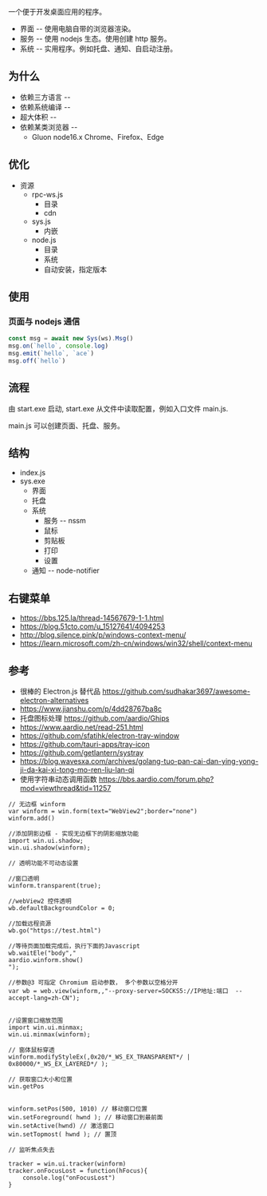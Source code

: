 一个便于开发桌面应用的程序。

- 界面 -- 使用电脑自带的浏览器渲染。
- 服务 -- 使用 nodejs 生态。使用创建 http 服务。
- 系统 -- 实用程序。例如托盘、通知、自启动注册。

## 为什么

- 依赖三方语言 --
- 依赖系统编译 --
- 超大体积 --
- 依赖某类浏览器 --
  - Gluon node16.x Chrome、Firefox、Edge

## 优化
- 资源
  - rpc-ws.js
    - 目录
    - cdn
  - sys.js
    - 内嵌
  - node.js
    - 目录
    - 系统
    - 自动安装，指定版本

## 使用
### 页面与 nodejs 通信


``` js
const msg = await new Sys(ws).Msg()
msg.on(`hello`, console.log)
msg.emit(`hello`, `ace`)
msg.off(`hello`)
```


## 流程

由 start.exe 启动, start.exe 从文件中读取配置，例如入口文件 main.js.

main.js 可以创建页面、托盘、服务。

## 结构

- index.js
- sys.exe
  - 界面
  - 托盘
  - 系统
    - 服务 -- nssm
    - 鼠标
    - 剪贴板
    - 打印
    - 设置
  - 通知 -- node-notifier

## 右键菜单
  - https://bbs.125.la/thread-14567679-1-1.html
  - https://blog.51cto.com/u_15127641/4094253
  - http://blog.silence.pink/p/windows-context-menu/
  - https://learn.microsoft.com/zh-cn/windows/win32/shell/context-menu

## 参考

- 很棒的 Electron.js 替代品 https://github.com/sudhakar3697/awesome-electron-alternatives
- https://www.jianshu.com/p/4dd28767ba8c
- 托盘图标处理 https://github.com/aardio/Ghips
- https://www.aardio.net/read-251.html
- https://github.com/sfatihk/electron-tray-window
- https://github.com/tauri-apps/tray-icon
- https://github.com/getlantern/systray
- https://blog.wavesxa.com/archives/golang-tuo-pan-cai-dan-ying-yong-ji-da-kai-xi-tong-mo-ren-liu-lan-qi
- 使用字符串动态调用函数 https://bbs.aardio.com/forum.php?mod=viewthread&tid=11257

```
// 无边框 winform
var winform = win.form(text="WebView2";border="none")
winform.add()

//添加阴影边框 - 实现无边框下的阴影缩放功能
import win.ui.shadow;
win.ui.shadow(winform);

// 透明功能不可动态设置

//窗口透明
winform.transparent(true);

//webView2 控件透明
wb.defaultBackgroundColor = 0;

//加载远程资源
wb.go("https://test.html")

//等待页面加载完成后，执行下面的Javascript
wb.waitEle("body","
aardio.winform.show()
");

//参数@3 可指定 Chromium 启动参数， 多个参数以空格分开
var wb = web.view(winform,,"--proxy-server=SOCKS5://IP地址:端口  --accept-lang=zh-CN");


//设置窗口缩放范围
import win.ui.minmax;
win.ui.minmax(winform);

// 窗体鼠标穿透
winform.modifyStyleEx(,0x20/*_WS_EX_TRANSPARENT*/ | 0x80000/*_WS_EX_LAYERED*/ );

// 获取窗口大小和位置
win.getPos


winform.setPos(500, 1010) // 移动窗口位置
win.setForeground( hwnd ); // 移动窗口到最前面
win.setActive(hwnd) // 激活窗口
win.setTopmost( hwnd ); // 置顶

// 监听焦点失去

tracker = win.ui.tracker(winform)
tracker.onFocusLost = function(hFocus){
	console.log("onFocusLost")
}

```

